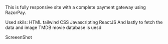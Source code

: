 This is fully responsive site with a complete payment gateway using RazorPay.

Used skils:
  HTML
  tailwind CSS 
  Javascripting
  ReactJS 
  And lastly to fetch the data and image TMDB movie database is uesd
  
  
  ScreeenShot
  
